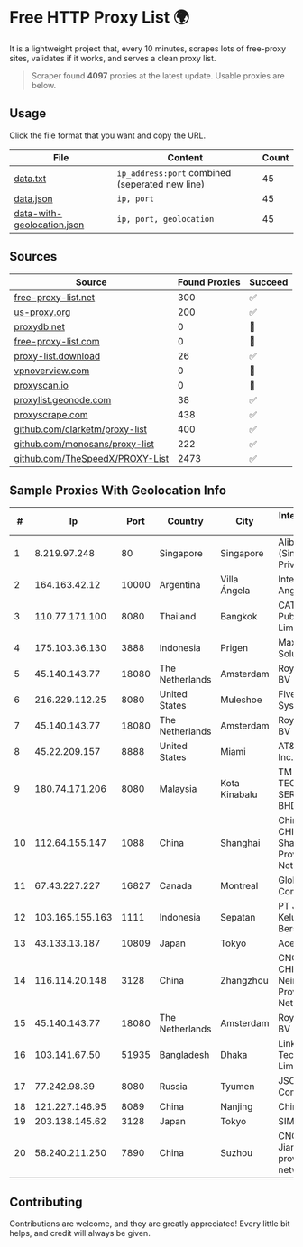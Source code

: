
# Free HTTP Proxy List 🌍

It is a lightweight project that, every 10 minutes, scrapes lots of free-proxy sites, validates if it works, and serves a clean proxy list.


> Scraper found **4097** proxies at the latest update. Usable proxies are below.

## Usage

Click the file format that you want and copy the URL.


|File|Content|Count|
|----|-------|-----|
|[data.txt](https://raw.githubusercontent.com/themiralay/Proxy-List-World/master/data.txt)|`ip_address:port` combined (seperated new line)|45|
|[data.json](https://raw.githubusercontent.com/themiralay/Proxy-List-World/master/data.json)|`ip, port`|45|
|[data-with-geolocation.json](https://raw.githubusercontent.com/themiralay/Proxy-List-World/master/data-with-geolocation.json)|`ip, port, geolocation`|45|

## Sources

|Source|Found Proxies|Succeed|
|------|-------------|-------|
|[free-proxy-list.net](https://free-proxy-list.net)|300|✅|
|[us-proxy.org](https://www.us-proxy.org)|200|✅|
|[proxydb.net](http://proxydb.net)|0|🚫|
|[free-proxy-list.com](https://free-proxy-list.com/?page=&port=&type%5B%5D=http&type%5B%5D=https&up_time=0&search=Search)|0|🚫|
|[proxy-list.download](https://www.proxy-list.download/HTTP)|26|✅|
|[vpnoverview.com](https://vpnoverview.com/privacy/anonymous-browsing/free-proxy-servers)|0|🚫|
|[proxyscan.io](https://www.proxyscan.io)|0|🚫|
|[proxylist.geonode.com](https://proxylist.geonode.com/api/proxy-list?limit=300&page=1&sort_by=lastChecked&sort_type=desc&protocols=http,https)|38|✅|
|[proxyscrape.com](https://api.proxyscrape.com/v2/?request=displayproxies&protocol=http&timeout=10000&country=all&ssl=all&anonymity=all)|438|✅|
|[github.com/clarketm/proxy-list](https://raw.githubusercontent.com/clarketm/proxy-list/master/proxy-list-raw.txt)|400|✅|
|[github.com/monosans/proxy-list](https://raw.githubusercontent.com/monosans/proxy-list/main/proxies/http.txt)|222|✅|
|[github.com/TheSpeedX/PROXY-List](https://raw.githubusercontent.com/TheSpeedX/PROXY-List/master/http.txt)|2473|✅|


## Sample Proxies With Geolocation Info

|#|Ip|Port|Country|City|Internet Service Provider|
|-|--|----|-------|----|-------------------------|
|1|8.219.97.248|80|Singapore|Singapore|Alibaba Cloud (Singapore) Private Limited|
|2|164.163.42.12|10000|Argentina|Villa Ángela|Interret Villa Angela SRL|
|3|110.77.171.100|8080|Thailand|Bangkok|CAT Telecom Public Company Limited|
|4|175.103.36.130|3888|Indonesia|Prigen|Maxindo Mintra Solusi|
|5|45.140.143.77|18080|The Netherlands|Amsterdam|RoyaleHosting BV|
|6|216.229.112.25|8080|United States|Muleshoe|Five Area Systems, LLC|
|7|45.140.143.77|18080|The Netherlands|Amsterdam|RoyaleHosting BV|
|8|45.22.209.157|8888|United States|Miami|AT&T Services, Inc.|
|9|180.74.171.206|8080|Malaysia|Kota Kinabalu|TM TECHNOLOGY SERVICES SDN BHD|
|10|112.64.155.147|1088|China|Shanghai|China Unicom CHINA169 Shanghai Province Network|
|11|67.43.227.227|16827|Canada|Montreal|GloboTech Communications|
|12|103.165.155.163|1111|Indonesia|Sepatan|PT Jaringan Keluarga Bersama|
|13|43.133.13.187|10809|Japan|Tokyo|Aceville Pte.ltd|
|14|116.114.20.148|3128|China|Zhangzhou|CNC Group CHINA169 Neimeng Province Network|
|15|45.140.143.77|18080|The Netherlands|Amsterdam|RoyaleHosting BV|
|16|103.141.67.50|51935|Bangladesh|Dhaka|Link3 Technologies Limited|
|17|77.242.98.39|8080|Russia|Tyumen|JSC "Russian Company" LIR|
|18|121.227.146.95|8089|China|Nanjing|China Telecom|
|19|203.138.145.62|3128|Japan|Tokyo|SIMPLEIA|
|20|58.240.211.250|7890|China|Suzhou|CNC Group Jiangsu province network|



## Contributing

Contributions are welcome, and they are greatly appreciated! Every
little bit helps, and credit will always be given.

